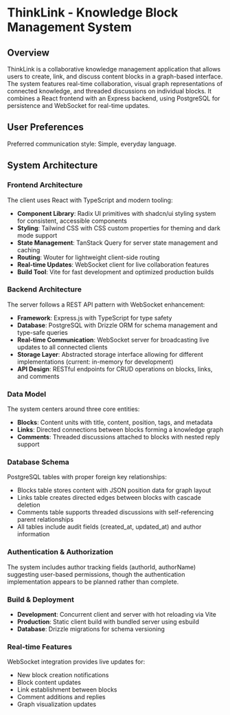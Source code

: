 # ThinkLink - Knowledge Block Management System

## Overview

ThinkLink is a collaborative knowledge management application that allows users to create, link, and discuss content blocks in a graph-based interface. The system features real-time collaboration, visual graph representations of connected knowledge, and threaded discussions on individual blocks. It combines a React frontend with an Express backend, using PostgreSQL for persistence and WebSocket for real-time updates.

## User Preferences

Preferred communication style: Simple, everyday language.

## System Architecture

### Frontend Architecture
The client uses React with TypeScript and modern tooling:
- **Component Library**: Radix UI primitives with shadcn/ui styling system for consistent, accessible components
- **Styling**: Tailwind CSS with CSS custom properties for theming and dark mode support
- **State Management**: TanStack Query for server state management and caching
- **Routing**: Wouter for lightweight client-side routing
- **Real-time Updates**: WebSocket client for live collaboration features
- **Build Tool**: Vite for fast development and optimized production builds

### Backend Architecture
The server follows a REST API pattern with WebSocket enhancement:
- **Framework**: Express.js with TypeScript for type safety
- **Database**: PostgreSQL with Drizzle ORM for schema management and type-safe queries
- **Real-time Communication**: WebSocket server for broadcasting live updates to all connected clients
- **Storage Layer**: Abstracted storage interface allowing for different implementations (current: in-memory for development)
- **API Design**: RESTful endpoints for CRUD operations on blocks, links, and comments

### Data Model
The system centers around three core entities:
- **Blocks**: Content units with title, content, position, tags, and metadata
- **Links**: Directed connections between blocks forming a knowledge graph
- **Comments**: Threaded discussions attached to blocks with nested reply support

### Database Schema
PostgreSQL tables with proper foreign key relationships:
- Blocks table stores content with JSON position data for graph layout
- Links table creates directed edges between blocks with cascade deletion
- Comments table supports threaded discussions with self-referencing parent relationships
- All tables include audit fields (created_at, updated_at) and author information

### Authentication & Authorization
The system includes author tracking fields (authorId, authorName) suggesting user-based permissions, though the authentication implementation appears to be planned rather than complete.

### Build & Deployment
- **Development**: Concurrent client and server with hot reloading via Vite
- **Production**: Static client build with bundled server using esbuild
- **Database**: Drizzle migrations for schema versioning

### Real-time Features
WebSocket integration provides live updates for:
- New block creation notifications
- Block content updates
- Link establishment between blocks  
- Comment additions and replies
- Graph visualization updates
